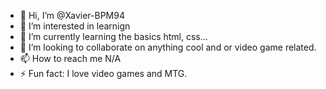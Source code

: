 - 👋 Hi, I’m @Xavier-BPM94
- 👀 I’m interested in learnign
- 🌱 I’m currently learning the basics html, css...
- 💞️ I’m looking to collaborate on anything cool and or video game related.
- 📫 How to reach me N/A
- ⚡ Fun fact: I love video games and MTG.

<!---
Xavier-BPM94/Xavier-BPM94 is a ✨ special ✨ repository because its `README.md` (this file) appears on your GitHub profile.
You can click the Preview link to take a look at your changes.
--->
